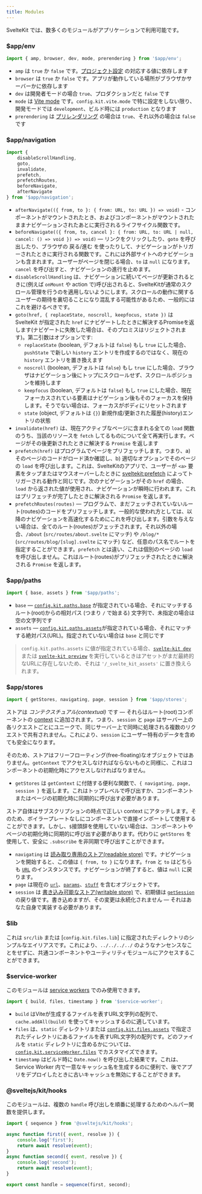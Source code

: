 ```yaml
---
title: Modules
---
```


SvelteKit では、数多くのモジュールがアプリケーションで利用可能です。

### $app/env

```js
import { amp, browser, dev, mode, prerendering } from '$app/env';
```

- `amp` は `true` か `false` です。[プロジェクト設定](#configuration) の対応する値に依存します
- `browser` は `true` か `false` です。アプリが動作している場所がブラウザかサーバーかに依存します
- `dev` は開発者モードの場合 `true`、プロダクションだと `false` です
- `mode` は [Vite mode](https://ja.vitejs.dev/guide/env-and-mode.html#modes) です。`config.kit.vite.mode` で特に設定をしない限り、開発モードでは `development`、ビルド時には `production` となります
- `prerendering` は [プリレンダリング](#page-options-prerender) の場合は `true`、それ以外の場合は `false` です

### $app/navigation

```js
import {
	disableScrollHandling,
	goto,
	invalidate,
	prefetch,
	prefetchRoutes,
	beforeNavigate,
	afterNavigate
} from '$app/navigation';
```

- `afterNavigate(({ from, to }: { from: URL, to: URL }) => void)` - コンポーネントがマウントされたとき、およびコンポーネントがマウントされたままナビゲーションされたあとに実行されるライフサイクル関数です。
- `beforeNavigate(({ from, to, cancel }: { from: URL, to: URL | null, cancel: () => void }) => void)` — リンクをクリックしたり、`goto` を呼び出したり、ブラウザの 戻る/進む を使ったりして、ナビゲーションがトリガーされたときに実行される関数です。これには外部サイトへのナビゲーションも含まれます。ユーザーがページを閉じる場合、`to` は `null` になります。`cancel` を呼び出すと、ナビゲーションの進行を止めます。
- `disableScrollHandling` は、ナビゲーションに続いてページが更新されるときに(例えば `onMount` や action で)呼び出されると、SvelteKitが通常のスクロール管理を行うのを適用しないようにします。スクロールの動作に関するユーザーの期待を裏切ることになり混乱する可能性があるため、一般的にはこれを避けるべきです。
- `goto(href, { replaceState, noscroll, keepfocus, state })` は SvelteKit が指定された `href` にナビゲートしたときに解決するPromiseを返します(ナビゲートに失敗した場合は、そのプロミスはリジェクトされます)。第二引数はオプションです:
  - `replaceState` (boolean, デフォルトは `false`) もし `true` にした場合、`pushState` で新しい `history` エントリを作成するのではなく、現在の `history` エントリを置き換えます
  - `noscroll` (boolean, デフォルトは `false`) もし `true` にした場合、ブラウザはナビゲーション後にトップにスクロールせず、スクロールポジションを維持します
  - `keepfocus` (boolean, デフォルトは `false`) もし `true` にした場合、現在フォーカスされている要素はナビゲーション後もそのフォーカスを保持します。そうでない場合は、フォーカスがボディにリセットされます
  - `state` (object, デフォルトは `{}`) 新規作成/更新された履歴(history)エントリの状態
- `invalidate(href)` は、現在アクティブなページに含まれる全ての `load` 関数のうち、当該のリソースを `fetch` してるものについて全て再実行します。ページがその後更新されたときに解決する `Promise` を返します
- `prefetch(href)` はプログラムでページをプリフェッチします。つまり、a) そのページのコードがロード済か確認し、b) 適切なオプションでそのページの `load` を呼び出します。これは、SvelteKitのアプリで、ユーザーが `<a>` 要素をタップまたはマウスオーバーしたときに [sveltekit:prefetch](#anchor-options-sveltekit-prefetch) によってトリガーされる動作と同じです。次のナビゲーションがその `href` の場合、`load` から返された値が使用され、ナビゲーションが瞬時に行われます。これはプリフェッチが完了したときに解決される `Promise` を返します。
- `prefetchRoutes(routes)` — プログラムで、まだフェッチされていないルート(routes)のコードをプリフェッチします。一般的な使われ方としては、以降のナビゲーションを高速化するためにこれを呼び出します。引数を与えない場合は、全てのルート(routes)がフェッチされます。それ以外の場合、`/about` (`src/routes/about.svelte` にマッチ) や `/blog/*` (`src/routes/blog/[slug].svelte` にマッチ) など、任意のパス名でルートを指定することができます。`prefetch` とは違い、これは個別のページの `load` を呼び出しません。これはルート(routes)がプリフェッチされたときに解決される `Promise` を返します。

### $app/paths

```js
import { base, assets } from '$app/paths';
```

- `base` — [`config.kit.paths.base`](#configuration-paths) が指定されている場合、それにマッチするルート(root)からの相対パス (つまり `/` で始まる) 文字列で、未指定の場合は空の文字列です
- `assets` — [`config.kit.paths.assets`](#configuration-paths)が指定されている場合、それにマッチする絶対パス(URL)。指定されていない場合は `base` と同じです

> `config.kit.paths.assets` に値が指定されている場合、[`svelte-kit dev`](#command-line-interface-svelte-kit-dev) または [`svelte-kit preview`](#command-line-interface-svelte-kit-preview) を実行しているときはアセットがまだ最終的なURLに存在しないため、それは `'/_svelte_kit_assets'` に置き換えられます。

### $app/stores

```js
import { getStores, navigating, page, session } from '$app/stores';
```

ストアは _コンテクスチュアル(contextual)_ です — それらはルート(root)コンポーネントの [context](https://svelte.jp/tutorial/context-api) に追加されます。つまり、`session` と `page` はサーバー上の各リクエストごとにユニークで、同じサーバー上で同時に処理される複数のリクエストで共有されません。これにより、`session` にユーザー特有のデータを含めても安全になります。

そのため、ストアはフリーフローティング(free-floating)なオブジェクトではありません。`getContext` でアクセスしなければならないものと同様に、これはコンポーネントの初期化時にアクセスしなければなりません。

- `getStores` は `getContext` に付随する便利な関数で、`{ navigating, page, session }` を返します。これはトップレベルで呼び出すか、コンポーネントまたはページの初期化時に同期的に呼び出す必要があります。

ストア自体はサブスクリプションの時点で正しい context にアタッチします。そのため、ボイラープレートなしにコンポーネントで直接インポートして使用することができます。しかし、`$`接頭辞を使用していない場合は、コンポーネントやページの初期化時に同期的に呼び出す必要があります。代わりに `getStores` を使用して、安全に `.subscribe` を非同期で呼び出すことができます。

- `navigating` は [読み取り専用のストア(readable store)](https://svelte.jp/tutorial/readable-stores) です。ナビゲーションを開始すると、この値は `{ from, to }` になります。`from` と `to` はどちらも [`URL`](https://developer.mozilla.org/ja/docs/Web/API/URL) のインスタンスです。ナビゲーションが終了すると、値は `null` に戻ります。
- `page` は現在の [`url`](https://developer.mozilla.org/ja/docs/Web/API/URL)、[`params`](#loading-input-params)、[`stuff`](#loading-output-stuff) を含むオブジェクトです。
- `session` は [書き込み可能なストア(writable store)](https://svelte.jp/tutorial/writable-stores) で、初期値は [`getSession`](#hooks-getsession) の戻り値です。書き込めますが、その変更は永続化されません — それはあなた自身で実装する必要があります。

### $lib

これは `src/lib` または [`config.kit.files.lib`] に指定されたディレクトリのシンプルなエイリアスです。これにより、`../../../../` のようなナンセンスなことをせずに、共通コンポーネントやユーティリティモジュールにアクセスすることができます。

### $service-worker

このモジュールは [service workers](#service-workers) でのみ使用できます。

```js
import { build, files, timestamp } from '$service-worker';
```

- `build` はViteが生成するファイルを表すURL文字列の配列で、`cache.addAll(build)` を使ってキャッシュするのに適しています。
- `files` は、`static` ディレクトリまたは [`config.kit.files.assets`](#configuration) で指定されたディレクトリにあるファイルを表すURL文字列の配列です。どのファイルを `static` ディレクトリに含めるかについては、[`config.kit.serviceWorker.files`](#configuration) でカスタマイズできます。
- `timestamp` はビルド時に `Date.now()` を呼び出した結果です。これは、Service Worker 内で一意なキャッシュ名を生成するのに便利で、後でアプリをデプロイしたときに古いキャッシュを無効にすることができます。

### @sveltejs/kit/hooks

このモジュールは、複数の `handle` 呼び出しを順番に処理するためのヘルパー関数を提供します。

```js
import { sequence } from '@sveltejs/kit/hooks';

async function first({ event, resolve }) {
	console.log('first');
	return await resolve(event);
}
async function second({ event, resolve }) {
	console.log('second');
	return await resolve(event);
}

export const handle = sequence(first, second);
```
